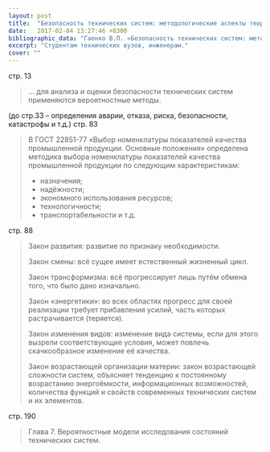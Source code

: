 ```yaml
---
layout: post
title:  "Безопасность технических систем: методологические аспекты теории, методы анализа и управления безопасностью"
date:   2017-02-04 13:27:46 +0300
bibliographic_data: "Гаенко В.П. «Безопасность технических систем: методологические аспекты теории, методы анализа и управления безопасностью». С=Пб.: СВЕН, 2014 г. – 366 с."
excerpt: "Студентам технических вузов, инженерам."
cover: ""
---
```


стр. 13

> … для анализа и оценки безопасности технических систем применяются вероятностные методы.

(до стр.33 – определения аварии, отказа, риска, безопасности, катастрофы и т.д.)
стр. 83

> В ГОСТ 22851-77 «Выбор номенклатуры показателей качества промышленной продукции. Основные положения» определена методика выбора номенклатуры показателей качества промышленной продукции по следующим характеристикам:
>
> - назначения;
> - надёжности;
> - экономного использования ресурсов;
> - технологичности;
> - транспортабельности и т.д.

стр. 88

> Закон развития: развитие по признаку необходимости.
>
> Закон смены: всё сущее имеет естественный жизненный цикл.
>
> Закон трансформизма: всё прогрессирует лишь путём обмена того, что было дано изначально.
>
> Закон «энергетики»: во всех областях прогресс для своей реализации требует прибавления усилий, часть которых растрачивается (теряется).
>
> Закон изменения видов: изменение вида системы, если для этого вызрели соответствующие условия, может повлечь скачкообразное изменение её качества.
>
> Закон возрастающей организации материи: закон возрастающей сложности систем, объясняет тенденцию к постоянному возрастанию энергоёмкости, информационных возможностей, количества функций и свойств современных технических систем и их элементов.

стр. 190

> Глава 7. Вероятностные модели исследования состояний технических систем.
